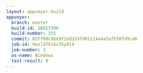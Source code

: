 ```yaml
---
layout: appveyor-build
appveyor:
  branch: master
  build-id: 36913396
  build-number: 331
  commit: 82ff00cdbe972e932dfd01114a4a2afb50fd9ca6
  job-id: 9osldfhikv7ky8i4
  job-number: 3
  os-name: Windows
  test-result: 0
---
```

